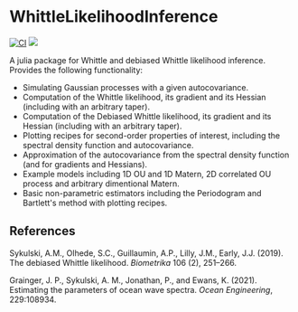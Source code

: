 # WhittleLikelihoodInference

[![CI](https://github.com/JakeGrainger/WhittleLikelihoodInference.jl/actions/workflows/CI.yml/badge.svg)](https://github.com/JakeGrainger/WhittleLikelihoodInference.jl/actions/workflows/CI.yml)
[![](https://img.shields.io/badge/docs-stable-blue.svg)](https://jakegrainger.github.io/WhittleLikelihoodInference.jl/stable/)

A julia package for Whittle and debiased Whittle likelihood inference. Provides the following functionality:

- Simulating Gaussian processes with a given autocovariance.
- Computation of the Whittle likelihood, its gradient and its Hessian (including with an arbitrary taper). 
- Computation of the Debiased Whittle likelihood, its gradient and its Hessian (including with an arbitrary taper).
- Plotting recipes for second-order properties of interest, including the spectral density function and autocovariance.
- Approximation of the autocovariance from the spectral density function (and for gradients and Hessians).
- Example models including 1D OU and 1D Matern, 2D correlated OU process and arbitrary dimentional Matern.
- Basic non-parametric estimators including the Periodogram and Bartlett's method with plotting recipes.

## References

Sykulski, A.M., Olhede, S.C., Guillaumin, A.P., Lilly, J.M., Early, J.J. (2019). The debiased Whittle likelihood. *Biometrika* 106 (2), 251–266.

Grainger, J. P., Sykulski, A. M., Jonathan, P., and Ewans, K. (2021). Estimating the parameters of ocean wave
spectra. *Ocean Engineering*, 229:108934.
